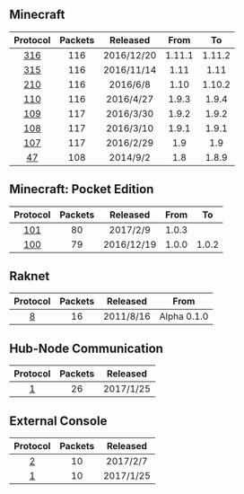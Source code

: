 ## Minecraft

Protocol | Packets | Released | From | To
:---:|:---:|:---:|:---:|:---:
[316](https://github.com/sel-project/sel-utils/tree/master/doc/minecraft/316.md) | 116 | 2016/12/20 | 1.11.1 | 1.11.2
[315](https://github.com/sel-project/sel-utils/tree/master/doc/minecraft/315.md) | 116 | 2016/11/14 | 1.11 | 1.11
[210](https://github.com/sel-project/sel-utils/tree/master/doc/minecraft/210.md) | 116 | 2016/6/8 | 1.10 | 1.10.2
[110](https://github.com/sel-project/sel-utils/tree/master/doc/minecraft/110.md) | 116 | 2016/4/27 | 1.9.3 | 1.9.4
[109](https://github.com/sel-project/sel-utils/tree/master/doc/minecraft/109.md) | 117 | 2016/3/30 | 1.9.2 | 1.9.2
[108](https://github.com/sel-project/sel-utils/tree/master/doc/minecraft/108.md) | 117 | 2016/3/10 | 1.9.1 | 1.9.1
[107](https://github.com/sel-project/sel-utils/tree/master/doc/minecraft/107.md) | 117 | 2016/2/29 | 1.9 | 1.9
[47](https://github.com/sel-project/sel-utils/tree/master/doc/minecraft/47.md) | 108 | 2014/9/2 | 1.8 | 1.8.9

## Minecraft: Pocket Edition

Protocol | Packets | Released | From | To
:---:|:---:|:---:|:---:|:---:
[101](https://github.com/sel-project/sel-utils/tree/master/doc/pocket/101.md) | 80 | 2017/2/9 | 1.0.3 | 
[100](https://github.com/sel-project/sel-utils/tree/master/doc/pocket/100.md) | 79 | 2016/12/19 | 1.0.0 | 1.0.2

## Raknet

Protocol | Packets | Released | From
:---:|:---:|:---:|:---:
[8](https://github.com/sel-project/sel-utils/tree/master/doc/raknet/8.md) | 16 | 2011/8/16 | Alpha 0.1.0

## Hub-Node Communication

Protocol | Packets | Released
:---:|:---:|:---:
[1](https://github.com/sel-project/sel-utils/tree/master/doc/hncom/1.md) | 26 | 2017/1/25

## External Console

Protocol | Packets | Released
:---:|:---:|:---:
[2](https://github.com/sel-project/sel-utils/tree/master/doc/externalconsole/2.md) | 10 | 2017/2/7
[1](https://github.com/sel-project/sel-utils/tree/master/doc/externalconsole/1.md) | 10 | 2017/1/25

